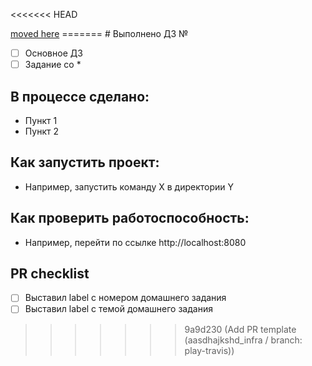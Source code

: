 <<<<<<< HEAD
<html>
<head><title>Bitly</title></head>
<body><a href="https://raw.githubusercontent.com/express42/otus-snippets/master/hw-04/PULL_REQUEST_TEMPLATE.md">moved here</a></body>
</html>
=======
# Выполнено ДЗ №

 - [ ] Основное ДЗ
 - [ ] Задание со *

## В процессе сделано:
 - Пункт 1
 - Пункт 2

## Как запустить проект:
 - Например, запустить команду X в директории Y

## Как проверить работоспособность:
 - Например, перейти по ссылке http://localhost:8080

## PR checklist
 - [ ] Выставил label с номером домашнего задания
 - [ ] Выставил label с темой домашнего задания
>>>>>>> 9a9d230 (Add PR template (aasdhajkshd_infra / branch: play-travis))
